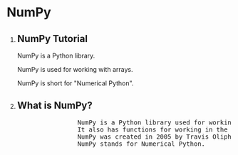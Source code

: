 # NumPy
<!DOCTYPE html>
<html>
<body>
    <ol>
        <li>
            <h2>NumPy Tutorial</h2>
            <p>NumPy is a Python library.</p>
            <p>NumPy is used for working with arrays.</p>
            <p>NumPy is short for "Numerical Python".</p>
        </li>
        <li>
            <h2>What is NumPy?</h2>
            <pre>
                NumPy is a Python library used for working with arrays.
                It also has functions for working in the domain of linear algebra, Fourier transform, and matrices.
                NumPy was created in 2005 by Travis Oliphant. It is an open source project and you can use it freely.
                NumPy stands for Numerical Python.
            </pre>
        </li>
    </ol>
</body>
</html>